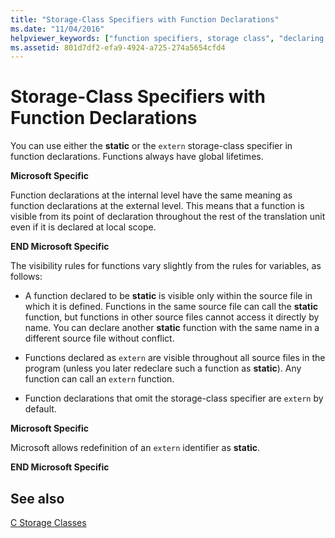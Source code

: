 ```yaml
---
title: "Storage-Class Specifiers with Function Declarations"
ms.date: "11/04/2016"
helpviewer_keywords: ["function specifiers, storage class", "declaring functions, specifiers", "external declarations", "specifiers, function", "external linkage, function declarations", "external linkage, storage-class specifiers"]
ms.assetid: 801d7df2-efa9-4924-a725-274a5654cfd4
---
```

# Storage-Class Specifiers with Function Declarations

You can use either the **static** or the `extern` storage-class specifier in function declarations. Functions always have global lifetimes.

**Microsoft Specific**

Function declarations at the internal level have the same meaning as function declarations at the external level. This means that a function is visible from its point of declaration throughout the rest of the translation unit even if it is declared at local scope.

**END Microsoft Specific**

The visibility rules for functions vary slightly from the rules for variables, as follows:

- A function declared to be **static** is visible only within the source file in which it is defined. Functions in the same source file can call the **static** function, but functions in other source files cannot access it directly by name. You can declare another **static** function with the same name in a different source file without conflict.

- Functions declared as `extern` are visible throughout all source files in the program (unless you later redeclare such a function as **static**). Any function can call an `extern` function.

- Function declarations that omit the storage-class specifier are `extern` by default.

**Microsoft Specific**

Microsoft allows redefinition of an `extern` identifier as **static**.

**END Microsoft Specific**

## See also

[C Storage Classes](../c-language/c-storage-classes.md)
